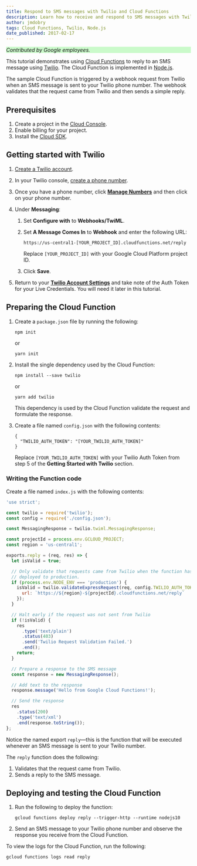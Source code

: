 ```yaml
---
title: Respond to SMS messages with Twilio and Cloud Functions
description: Learn how to receive and respond to SMS messages with Twilio and Cloud Functions.
author: jmdobry
tags: Cloud Functions, Twilio, Node.js
date_published: 2017-02-17
---
```


<p style="background-color:#CAFACA;"><i>Contributed by Google employees.</i></p>

This tutorial demonstrates using [Cloud Functions][functions] to
reply to an SMS message using [Twilio][twilio]. The Cloud Function is
implemented in [Node.js][node].

[functions]: https://cloud.google.com/functions
[twilio]: https://www.twilio.com/
[node]: https://nodejs.org/en/

The sample Cloud Function is triggered by a webhook request from Twilio when an
SMS message is sent to your Twilio phone number. The webhook validates that the
request came from Twilio and then sends a simple reply.

## Prerequisites

1.  Create a project in the [Cloud Console][console].
1.  Enable billing for your project.
1.  Install the [Cloud SDK][sdk].

[console]: https://console.cloud.google.com/
[sdk]: https://cloud.google.com/sdk/

## Getting started with Twilio

1.  [Create a Twilio account][try].
1.  In your Twilio console, [create a phone number][number].
1.  Once you have a phone number, click [**Manage Numbers**][manage] and then
    click on your phone number.

1.  Under **Messaging**:
    1.  Set **Configure with** to **Webhooks/TwiML**.
    1.  Set **A Message Comes In** to **Webhook** and enter the following URL:

            https://us-central1-[YOUR_PROJECT_ID].cloudfunctions.net/reply

        Replace `[YOUR_PROJECT_ID]` with your Google Cloud Platform project ID.

    1.  Click **Save**.

1.  Return to your [**Twilio Account Settings**][settings] and take note of the
    Auth Token for your Live Credentials. You will need it later in this
    tutorial.

[try]: https://www.twilio.com/try-twilio
[number]: https://www.twilio.com/user/account/phone-numbers/getting-started
[manage]: https://www.twilio.com/console/phone-numbers/incoming
[settings]: https://www.twilio.com/console/account/settings

## Preparing the Cloud Function

1.  Create a `package.json` file by running the following:

        npm init

    or

        yarn init

1.  Install the single dependency used by the Cloud Function:

        npm install --save twilio

    or

        yarn add twilio

    This dependency is used by the Cloud Function validate the request and
    formulate the response.

1.  Create a file named `config.json` with the following contents:

        {
          "TWILIO_AUTH_TOKEN": "[YOUR_TWILIO_AUTH_TOKEN]"
        }

    Replace `[YOUR_TWILIO_AUTH_TOKEN]` with your Twilio Auth Token from step 5
    of the **Getting Started with Twilio** section.

### Writing the Function code

Create a file named `index.js` with the following contents:

[embedmd]:# (index.js)
```js
'use strict';

const twilio = require('twilio');
const config = require('./config.json');

const MessagingResponse = twilio.twiml.MessagingResponse;

const projectId = process.env.GCLOUD_PROJECT;
const region = 'us-central1';

exports.reply = (req, res) => {
  let isValid = true;

  // Only validate that requests came from Twilio when the function has been
  // deployed to production.
  if (process.env.NODE_ENV === 'production') {
    isValid = twilio.validateExpressRequest(req, config.TWILIO_AUTH_TOKEN, {
      url: `https://${region}-${projectId}.cloudfunctions.net/reply`
    });
  }

  // Halt early if the request was not sent from Twilio
  if (!isValid) {
    res
      .type('text/plain')
      .status(403)
      .send('Twilio Request Validation Failed.')
      .end();
    return;
  }

  // Prepare a response to the SMS message
  const response = new MessagingResponse();

  // Add text to the response
  response.message('Hello from Google Cloud Functions!');

  // Send the response
  res
    .status(200)
    .type('text/xml')
    .end(response.toString());
};
```

Notice the named export `reply`—this is the function that will be executed
whenever an SMS message is sent to your Twilio number.

The `reply` function does the following:

1.  Validates that the request came from Twilio.
1.  Sends a reply to the SMS message.

## Deploying and testing the Cloud Function

1.  Run the following to deploy the function:

        gcloud functions deploy reply --trigger-http --runtime nodejs10

1.  Send an SMS message to your Twilio phone number and observe the response you
    receive from the Cloud Function.

To view the logs for the Cloud Function, run the following:

    gcloud functions logs read reply

[deploying]: https://cloud.google.com/functions/docs/deploying/filesystem
